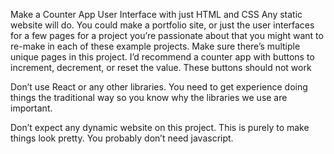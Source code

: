Make a Counter App User Interface with just HTML and CSS
Any static website will do. You could make a portfolio site, or just the user interfaces for a few pages for a project you’re passionate about that you might want to re-make in each of these example projects. Make sure there’s multiple unique pages in this project. I’d recommend a counter app with buttons to increment, decrement, or reset the value. These buttons should not work

Don’t use React or any other libraries. You need to get experience doing things the traditional way so you know why the libraries we use are important. 

Don’t expect any dynamic website on this project. This is purely to make things look pretty. You  probably don’t need javascript.
